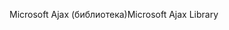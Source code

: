 <span data-ttu-id="049a4-101">Microsoft Ajax (библиотека)</span><span class="sxs-lookup"><span data-stu-id="049a4-101">Microsoft Ajax Library</span></span>